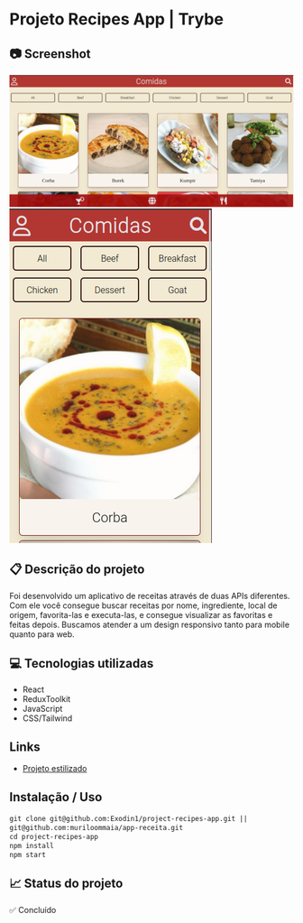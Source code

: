 # Projeto Recipes App | Trybe

## 📷 Screenshot
<img src="src/images/desktop.png">
<img src="src/images/mobile.png">

## 📋 Descrição do projeto
Foi desenvolvido um aplicativo de receitas através de duas APIs diferentes. Com ele você consegue buscar receitas por nome, ingrediente, local de origem, favorita-las e executa-las, e consegue visualizar as favoritas e feitas depois.
Buscamos atender a um design responsivo tanto para mobile quanto para web. 

## 💻 Tecnologias utilizadas
- React
- ReduxToolkit
- JavaScript
- CSS/Tailwind

## Links
 - [Projeto estilizado](https://github.com/muriloommaia/app-receita)

## Instalação / Uso 
```
git clone git@github.com:Exodin1/project-recipes-app.git || git@github.com:muriloommaia/app-receita.git
cd project-recipes-app
npm install
npm start
```

## 📈 Status do projeto
✅ Concluído
